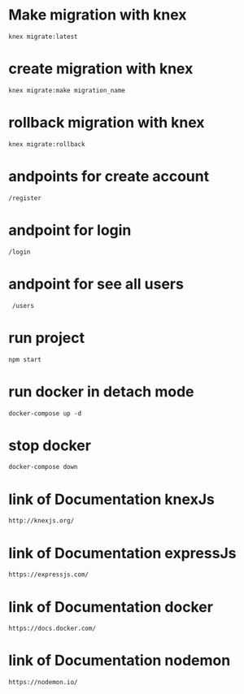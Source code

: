 # Make migration with knex
`knex migrate:latest`

# create migration with knex
`knex migrate:make migration_name`

# rollback migration with knex
`knex migrate:rollback`

# andpoints for create account 
`/register`

# andpoint for login 
`/login`

# andpoint for see all users 
` /users`

# run project 
`npm start`

# run docker in detach mode

`docker-compose up -d`

# stop docker

`docker-compose down`


# link of Documentation knexJs

`http://knexjs.org/`

# link of Documentation expressJs

`https://expressjs.com/`

# link of Documentation docker

`https://docs.docker.com/`

# link of Documentation nodemon

`https://nodemon.io/`